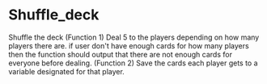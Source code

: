# Shuffle_deck
Shuffle the deck (Function 1) Deal 5  to the players depending on how many players there are.
if user don't have enough cards for how many players then the function should output that there are not enough cards for everyone before dealing.
(Function 2) Save the cards each player gets to a variable designated for that player.
